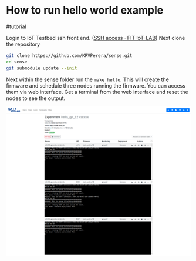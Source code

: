 # How to run hello world example
#tutorial

Login to IoT Testbed ssh front end. ([SSH access · FIT IoT-LAB](https://www.iot-lab.info/docs/getting-started/ssh-access/)) 
Next clone the repository

```Bash
git clone https://github.com/KRVPerera/sense.git
cd sense
git submodule update --init
```

Next within the sense folder run the `make hello`. This will create the firmware and schedule three nodes running the firmware. You can access them via web interface. Get a terminal from the web interface and reset the nodes to see the output.

![hello world terminal output](images/hello_world.png)
